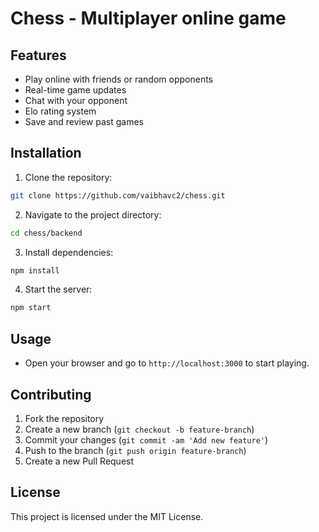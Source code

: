 # Chess - Multiplayer online game

## Features

- Play online with friends or random opponents
- Real-time game updates
- Chat with your opponent
- Elo rating system
- Save and review past games

## Installation

1. Clone the repository:
  ```sh
  git clone https://github.com/vaibhavc2/chess.git
  ```
2. Navigate to the project directory:
  ```sh
  cd chess/backend
  ```
3. Install dependencies:
  ```sh
  npm install
  ```
4. Start the server:
  ```sh
  npm start
  ```

## Usage

- Open your browser and go to `http://localhost:3000` to start playing.

## Contributing

1. Fork the repository
2. Create a new branch (`git checkout -b feature-branch`)
3. Commit your changes (`git commit -am 'Add new feature'`)
4. Push to the branch (`git push origin feature-branch`)
5. Create a new Pull Request

## License

This project is licensed under the MIT License.
